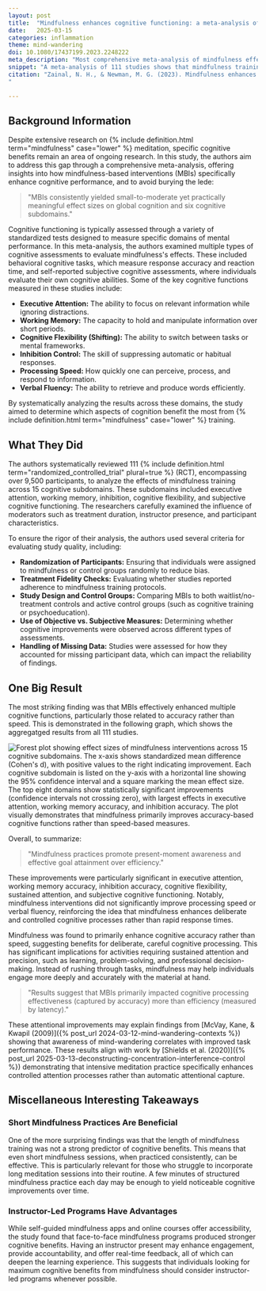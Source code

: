 ```yaml
---
layout: post
title:  "Mindfulness enhances cognitive functioning: a meta-analysis of 111 randomized controlled trials"
date:   2025-03-15
categories: inflammation
theme: mind-wandering
doi: 10.1080/17437199.2023.2248222
meta_description: "Most comprehensive meta-analysis of mindfulness effects on cognition (111 RCTs, 9,500+ participants). Results show consistent small-to-moderate improvements in attention, memory, and cognitive flexibility, especially for accuracy over speed."
snippet: "A meta-analysis of 111 studies shows that mindfulness training improves attention, memory, and cognitive flexibility, with the strongest benefits for accuracy-based tasks and those experiencing mental health challenges."
citation: "Zainal, N. H., & Newman, M. G. (2023). Mindfulness enhances cognitive functioning: a meta-analysis of 111 randomized controlled trials. In Health Psychology Review (Vol. 18, Issue 2, pp. 369–395). Informa UK Limited. [10.1080/17437199.2023.2248222](https://doi.org/10.1080/17437199.2023.2248222)
"

---
```

## Background Information

Despite extensive research on {% include definition.html term="mindfulness" case="lower" %} meditation, specific cognitive benefits remain an area of ongoing research. In this study, the authors aim to address this gap through a comprehensive meta-analysis, offering insights into how mindfulness-based interventions (MBIs) specifically enhance cognitive performance, and to avoid burying the lede:

> "MBIs consistently yielded small-to-moderate yet practically meaningful effect sizes on global cognition and six cognitive subdomains."

Cognitive functioning is typically assessed through a variety of standardized tests designed to measure specific domains of mental performance. In this meta-analysis, the authors examined multiple types of cognitive assessments to evaluate mindfulness's effects. These included behavioral cognitive tasks, which measure response accuracy and reaction time, and self-reported subjective cognitive assessments, where individuals evaluate their own cognitive abilities. Some of the key cognitive functions measured in these studies include:

- **Executive Attention:** The ability to focus on relevant information while ignoring distractions.
- **Working Memory:** The capacity to hold and manipulate information over short periods.
- **Cognitive Flexibility (Shifting):** The ability to switch between tasks or mental frameworks.
- **Inhibition Control:** The skill of suppressing automatic or habitual responses.
- **Processing Speed:** How quickly one can perceive, process, and respond to information.
- **Verbal Fluency:** The ability to retrieve and produce words efficiently.

By systematically analyzing the results across these domains, the study aimed to determine which aspects of cognition benefit the most from {% include definition.html term="mindfulness" case="lower" %} training.

## What They Did

The authors systematically reviewed 111 {% include definition.html term="randomized_controlled_trial" plural=true %} (RCT), encompassing over 9,500 participants, to analyze the effects of mindfulness training across 15 cognitive subdomains. These subdomains included executive attention, working memory, inhibition, cognitive flexibility, and subjective cognitive functioning. The researchers carefully examined the influence of moderators such as treatment duration, instructor presence, and participant characteristics.

To ensure the rigor of their analysis, the authors used several criteria for evaluating study quality, including:

- **Randomization of Participants:** Ensuring that individuals were assigned to mindfulness or control groups randomly to reduce bias.
- **Treatment Fidelity Checks:** Evaluating whether studies reported adherence to mindfulness training protocols.
- **Study Design and Control Groups:** Comparing MBIs to both waitlist/no-treatment controls and active control groups (such as cognitive training or psychoeducation).
- **Use of Objective vs. Subjective Measures:** Determining whether cognitive improvements were observed across different types of assessments.
- **Handling of Missing Data:** Studies were assessed for how they accounted for missing participant data, which can impact the reliability of findings.

## One Big Result

The most striking finding was that MBIs effectively enhanced multiple cognitive functions, particularly those related to accuracy rather than speed.  This is demonstrated in the following graph, which shows the aggregatged results from all 111 studies.

![Forest plot showing effect sizes of mindfulness interventions across 15 cognitive subdomains. The x-axis shows standardized mean difference (Cohen's d), with positive values to the right indicating improvement. Each cognitive subdomain is listed on the y-axis with a horizontal line showing the 95% confidence interval and a square marking the mean effect size. The top eight domains show statistically significant improvements (confidence intervals not crossing zero), with largest effects in executive attention, working memory accuracy, and inhibition accuracy. The plot visually demonstrates that mindfulness primarily improves accuracy-based cognitive functions rather than speed-based measures.](/assets/article_images/mindfulness-cognitive-function-survey/meditation-cognition-effect-size.png)

Overall, to summarize:

> "Mindfulness practices promote present-moment awareness and effective goal attainment over efficiency."

These improvements were particularly significant in executive attention, working memory accuracy, inhibition accuracy, cognitive flexibility, sustained attention, and subjective cognitive functioning. Notably, mindfulness interventions did not significantly improve processing speed or verbal fluency, reinforcing the idea that mindfulness enhances deliberate and controlled cognitive processes rather than rapid response times.

Mindfulness was found to primarily enhance cognitive accuracy rather than speed, suggesting benefits for deliberate, careful cognitive processing. This has significant implications for activities requiring sustained attention and precision, such as learning, problem-solving, and professional decision-making. Instead of rushing through tasks, mindfulness may help individuals engage more deeply and accurately with the material at hand.

> "Results suggest that MBIs primarily impacted cognitive processing effectiveness (captured by accuracy) more than efficiency (measured by latency)."

These attentional improvements may explain findings from [McVay, Kane, & Kwapil (2009)]({% post_url 2024-03-12-mind-wandering-contexts %}) showing that awareness of mind-wandering correlates with improved task performance. These results align with work by [Shields et al. (2020)]({% post_url 2025-03-13-deconstructing-concentration-interference-control %}) demonstrating that intensive meditation practice specifically enhances controlled attention processes rather than automatic attentional capture.

## Miscellaneous Interesting Takeaways

### Short Mindfulness Practices Are Beneficial
One of the more surprising findings was that the length of mindfulness training was not a strong predictor of cognitive benefits. This means that even short mindfulness sessions, when practiced consistently, can be effective. This is particularly relevant for those who struggle to incorporate long meditation sessions into their routine. A few minutes of structured mindfulness practice each day may be enough to yield noticeable cognitive improvements over time.

### Instructor-Led Programs Have Advantages
While self-guided mindfulness apps and online courses offer accessibility, the study found that face-to-face mindfulness programs produced stronger cognitive benefits. Having an instructor present may enhance engagement, provide accountability, and offer real-time feedback, all of which can deepen the learning experience. This suggests that individuals looking for maximum cognitive benefits from mindfulness should consider instructor-led programs whenever possible.